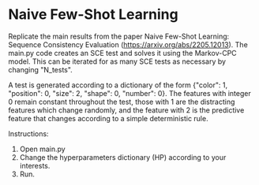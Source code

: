 # Naive Few-Shot Learning

Replicate the main results from the paper Naive Few-Shot Learning: Sequence Consistency Evaluation (https://arxiv.org/abs/2205.12013). The main.py code creates an SCE test and solves it using the Markov-CPC model. This can be iterated for as many SCE tests as necessary by changing "N_tests".

A test is generated according to a dictionary of the form {"color": 1, "position": 0, "size": 2, "shape": 0, "number": 0}. The features with integer 0 remain constant throughout the test, those with 1 are the distracting features which change randomly, and the feature with 2 is the predictive feature that changes according to a simple deterministic rule.


Instructions:
1. Open main.py
2. Change the hyperparameters dictionary (HP) according to your interests.
3. Run.

